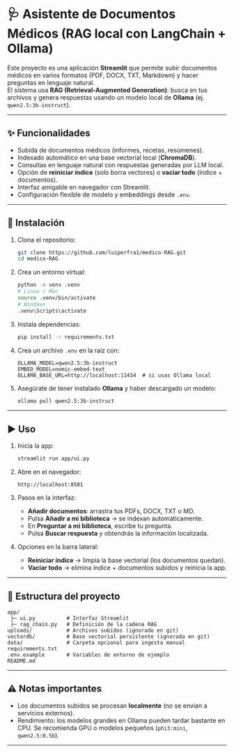 # 🩺 Asistente de Documentos Médicos (RAG local con LangChain + Ollama)

Este proyecto es una aplicación **Streamlit** que permite subir documentos médicos en varios formatos (PDF, DOCX, TXT, Markdown) y hacer preguntas en lenguaje natural.  
El sistema usa **RAG (Retrieval-Augmented Generation)**: busca en tus archivos y genera respuestas usando un modelo local de **Ollama** (ej. `qwen2.5:3b-instruct`).

---

## ✨ Funcionalidades
- Subida de documentos médicos (informes, recetas, resúmenes).  
- Indexado automático en una base vectorial local (**ChromaDB**).  
- Consultas en lenguaje natural con respuestas generadas por LLM local.  
- Opción de **reiniciar índice** (solo borra vectores) o **vaciar todo** (índice + documentos).  
- Interfaz amigable en navegador con Streamlit.  
- Configuración flexible de modelo y embeddings desde `.env`.  

---

## 🚀 Instalación

1. Clona el repositorio:
   ```bash
   git clone https://github.com/luiperfra1/medico-RAG.git
   cd medico-RAG
   ```

2. Crea un entorno virtual:
   ```bash
   python -m venv .venv
   # Linux / Mac
   source .venv/bin/activate
   # Windows
   .venv\Scripts\activate
   ```

3. Instala dependencias:
   ```bash
   pip install -r requirements.txt
   ```

4. Crea un archivo `.env` en la raíz con:
   ```env
   OLLAMA_MODEL=qwen2.5:3b-instruct
   EMBED_MODEL=nomic-embed-text
   OLLAMA_BASE_URL=http://localhost:11434  # si usas Ollama local
   ```

5. Asegúrate de tener instalado **Ollama** y haber descargado un modelo:
   ```bash
   ollama pull qwen2.5:3b-instruct
   ```

---

## ▶️ Uso

1. Inicia la app:
   ```bash
   streamlit run app/ui.py
   ```

2. Abre en el navegador:
   ```
   http://localhost:8501
   ```

3. Pasos en la interfaz:
   - **Añadir documentos**: arrastra tus PDFs, DOCX, TXT o MD.  
   - Pulsa **Añadir a mi biblioteca** → se indexan automáticamente.  
   - En **Preguntar a mi biblioteca**, escribe tu pregunta.  
   - Pulsa **Buscar respuesta** y obtendrás la información localizada.  

4. Opciones en la barra lateral:
   - **Reiniciar índice** → limpia la base vectorial (los documentos quedan).  
   - **Vaciar todo** → elimina índice + documentos subidos y reinicia la app.  

---

## 📂 Estructura del proyecto

```
app/
 ├─ ui.py          # Interfaz Streamlit
 ├─ rag_chain.py   # Definición de la cadena RAG
uploads/           # Archivos subidos (ignorado en git)
vectordb/          # Base vectorial persistente (ignorada en git)
data/              # Carpeta opcional para ingesta manual
requirements.txt
.env.example       # Variables de entorno de ejemplo
README.md
```

---

## ⚠️ Notas importantes
- Los documentos subidos se procesan **localmente** (no se envían a servicios externos).  
- Rendimiento: los modelos grandes en Ollama pueden tardar bastante en CPU. Se recomienda GPU o modelos pequeños (`phi3:mini`, `qwen2.5:0.5b`).  

---
